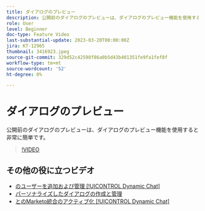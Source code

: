 ```yaml
---
title: ダイアログのプレビュー
description: 公開前のダイアログのプレビューは、ダイアログのプレビュー機能を使用すると非常に簡単です。
role: User
level: Beginner
doc-type: Feature Video
last-substantial-update: 2023-03-20T00:00:00Z
jira: KT-12965
thumbnail: 3416923.jpeg
source-git-commit: 329d52c42598f86a0b5d43b401351fe9fa1fef8f
workflow-type: tm+mt
source-wordcount: '52'
ht-degree: 0%

---
```



# ダイアログのプレビュー

公開前のダイアログのプレビューは、ダイアログのプレビュー機能を使用すると非常に簡単です。

>[!VIDEO](https://video.tv.adobe.com/v/3416923/?quality=12&learn=on)

## その他の役に立つビデオ

* [のユーザーを追加および管理 [!UICONTROL Dynamic Chat] ](user-management.md)
* [パーソナライズしたダイアログの作成と管理](dialogue-management.md)
* [とのMarketo統合のアクティブ化 [!UICONTROL Dynamic Chat] ](marketo-integration.md)
